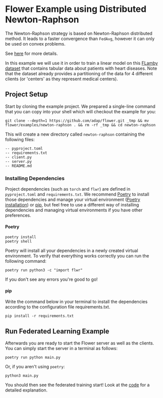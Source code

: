 # Flower Example using Distributed Newton-Raphson

The Newton-Raphson strategy is based on Newton-Raphson distributed method. It leads to a faster convergence than `FedAvg`, however it can only be used on convex problems.

See [here](https://en.wikipedia.org/wiki/Newton%27s_method_in_optimization) for more details.

In this example we will use it in order to train a linear model on this [FLamby dataset](https://github.com/owkin/FLamby/tree/main/flamby/datasets/fed_heart_disease) that contains tabular data about patients with heart diseases. Note that the dataset already provides a partitioning of the data for 4 different clients (or 'centers' as they represent medical centers).

## Project Setup

Start by cloning the example project. We prepared a single-line command that you can copy into your shell which will checkout the example for you:

```shell
git clone --depth=1 https://github.com/adap/flower.git _tmp && mv flower/examples/newton-raphson . && rm -rf _tmp && cd newton-raphson
```

This will create a new directory called `newton-raphson` containing the following files:

```shell
-- pyproject.toml
-- requirements.txt
-- client.py
-- server.py
-- README.md
```

### Installing Dependencies

Project dependencies (such as `torch` and `flwr`) are defined in `pyproject.toml` and `requirements.txt`. We recommend [Poetry](https://python-poetry.org/docs/) to install those dependencies and manage your virtual environment ([Poetry installation](https://python-poetry.org/docs/#installation)) or [pip](https://pip.pypa.io/en/latest/development/), but feel free to use a different way of installing dependencies and managing virtual environments if you have other preferences.

#### Poetry

```shell
poetry install
poetry shell
```

Poetry will install all your dependencies in a newly created virtual environment. To verify that everything works correctly you can run the following command:

```shell
poetry run python3 -c "import flwr"
```

If you don't see any errors you're good to go!

#### pip

Write the command below in your terminal to install the dependencies according to the configuration file requirements.txt.

```shell
pip install -r requirements.txt
```

## Run Federated Learning Example

Afterwards you are ready to start the Flower server as well as the clients. You can simply start the server in a terminal as follows:

```shell
poetry run python main.py
```

Or, if you aren't using `poetry`:

```shell
python3 main.py
```

You should then see the federated training start! Look at the [code](https://github.com/adap/flower/tree/main/examples/newton-raphson) for a detailed explanation.
